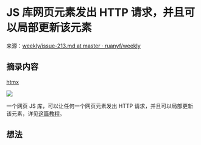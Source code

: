 # JS 库网页元素发出 HTTP 请求，并且可以局部更新该元素
来源：[weekly/issue-213.md at master · ruanyf/weekly](https://github.com/ruanyf/weekly/blob/master/docs/issue-213.md)

## 摘录内容

[htmx](https://htmx.org/)

[![](https://camo.githubusercontent.com/6266706e352f1fde5dcbe437ded39f51362d0b692173d6b444fce07b1f67da75/68747470733a2f2f63646e2e6265656b6b612e636f6d2f626c6f67696d672f61737365742f3230323230332f6267323032323033333030362e77656270)
](https://camo.githubusercontent.com/6266706e352f1fde5dcbe437ded39f51362d0b692173d6b444fce07b1f67da75/68747470733a2f2f63646e2e6265656b6b612e636f6d2f626c6f67696d672f61737365742f3230323230332f6267323032323033333030362e77656270)

一个网页 JS 库，可以让任何一个网页元素发出 HTTP 请求，并且可以局部更新该元素，详见[这篇教程](https://codecapsules.io/docs/tutorials/build-flask-htmx-app/)。

## 想法
